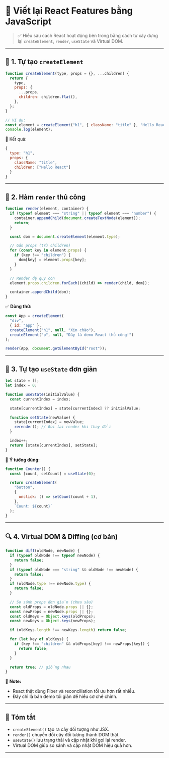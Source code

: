 # 🔴 Viết lại React Features bằng JavaScript

> ✅ Hiểu sâu cách React hoạt động bên trong bằng cách tự xây dựng lại `createElement`, `render`, `useState` và Virtual DOM.

---

## 🔧 1. Tự tạo `createElement`

```js
function createElement(type, props = {}, ...children) {
  return {
    type,
    props: {
      ...props,
      children: children.flat(),
    },
  };
}

// Ví dụ:
const element = createElement("h1", { className: "title" }, "Hello React");
console.log(element);
```

📌 Kết quả:

```js
{
  type: "h1",
  props: {
    className: "title",
    children: ["Hello React"]
  }
}
```

---

## 🧱 2. Hàm `render` thủ công

```js
function render(element, container) {
  if (typeof element === "string" || typeof element === "number") {
    container.appendChild(document.createTextNode(element));
    return;
  }

  const dom = document.createElement(element.type);

  // Gán props (trừ children)
  for (const key in element.props) {
    if (key !== "children") {
      dom[key] = element.props[key];
    }
  }

  // Render đệ quy con
  element.props.children.forEach((child) => render(child, dom));

  container.appendChild(dom);
}
```

✅ **Dùng thử:**

```js
const App = createElement(
  "div",
  { id: "app" },
  createElement("h1", null, "Xin chào"),
  createElement("p", null, "Đây là demo React thủ công!")
);

render(App, document.getElementById("root"));
```

---

## 🧠 3. Tự tạo `useState` đơn giản

```js
let state = [];
let index = 0;

function useState(initialValue) {
  const currentIndex = index;

  state[currentIndex] = state[currentIndex] ?? initialValue;

  function setState(newValue) {
    state[currentIndex] = newValue;
    rerender(); // Gọi lại render khi thay đổi
  }

  index++;
  return [state[currentIndex], setState];
}
```

🧪 **Ý tưởng dùng:**

```js
function Counter() {
  const [count, setCount] = useState(0);

  return createElement(
    "button",
    {
      onclick: () => setCount(count + 1),
    },
    `Count: ${count}`
  );
}
```

---

## 🔍 4. Virtual DOM & Diffing (cơ bản)

```js
function diff(oldNode, newNode) {
  if (typeof oldNode !== typeof newNode) {
    return false;
  }
  if (typeof oldNode === "string" && oldNode !== newNode) {
    return false;
  }
  if (oldNode.type !== newNode.type) {
    return false;
  }

  // So sánh props đơn giản (chưa sâu)
  const oldProps = oldNode.props || {};
  const newProps = newNode.props || {};
  const oldKeys = Object.keys(oldProps);
  const newKeys = Object.keys(newProps);

  if (oldKeys.length !== newKeys.length) return false;

  for (let key of oldKeys) {
    if (key !== "children" && oldProps[key] !== newProps[key]) {
      return false;
    }
  }

  return true; // giống nhau
}
```

📘 **Note:**

- React thật dùng Fiber và reconciliation tối ưu hơn rất nhiều.
- Đây chỉ là bản demo tối giản để hiểu cơ chế chính.

---

## 🎯 Tóm tắt

- `createElement()` tạo ra cây đối tượng như JSX.
- `render()` chuyển đổi cây đối tượng thành DOM thật.
- `useState()` lưu trạng thái và cập nhật khi gọi lại render.
- Virtual DOM giúp so sánh và cập nhật DOM hiệu quả hơn.

---

